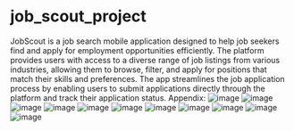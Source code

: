 # job_scout_project

JobScout is a job search mobile application designed to help job seekers find and apply for employment opportunities efficiently. The platform provides users with access to a diverse range of job listings from various industries, allowing them to browse, filter, and apply for positions that match their skills and preferences. The app streamlines the job application process by enabling users to submit applications directly through the platform and track their application status.
Appendix:
![image](https://github.com/user-attachments/assets/c296f0f2-1d91-4c3b-915c-893e860ad1f6)
![image](https://github.com/user-attachments/assets/ff7460e8-f87c-4a78-9bf7-d728cb37b9fd)
![image](https://github.com/user-attachments/assets/c56e3a2e-6787-4370-976d-6c93703fb1c3)
![image](https://github.com/user-attachments/assets/273725c4-97f1-400e-b772-e95dde1e7e57)
![image](https://github.com/user-attachments/assets/b06becff-bb8f-43c3-8174-c51efb582ce8)
![image](https://github.com/user-attachments/assets/108871ee-aff8-4e28-9996-ef0207ed0355)
![image](https://github.com/user-attachments/assets/013e9a15-3f98-44c1-81c0-4f5a1e786c30)
![image](https://github.com/user-attachments/assets/aca65225-58f6-4dc8-8159-626aac88ba34)
![image](https://github.com/user-attachments/assets/e0a97e66-b2a3-4741-b032-4a196bdafecd)
![image](https://github.com/user-attachments/assets/8b30727a-e0a8-41fa-bc01-11a053aa36e7)
![image](https://github.com/user-attachments/assets/bd045b9f-e7ff-4160-86b6-e1042cf5f24f)















